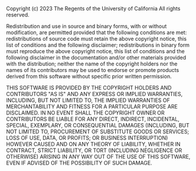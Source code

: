 Copyright (c) 2023 The Regents of the University of California
All rights reserved.

Redistribution and use in source and binary forms, with or without
modification, are permitted provided that the following conditions are
met: redistributions of source code must retain the above copyright
notice, this list of conditions and the following disclaimer;
redistributions in binary form must reproduce the above copyright
notice, this list of conditions and the following disclaimer in the
documentation and/or other materials provided with the distribution;
neither the name of the copyright holders nor the names of its
contributors may be used to endorse or promote products derived from
this software without specific prior written permission.

THIS SOFTWARE IS PROVIDED BY THE COPYRIGHT HOLDERS AND CONTRIBUTORS
"AS IS" AND ANY EXPRESS OR IMPLIED WARRANTIES, INCLUDING, BUT NOT
LIMITED TO, THE IMPLIED WARRANTIES OF MERCHANTABILITY AND FITNESS FOR
A PARTICULAR PURPOSE ARE DISCLAIMED. IN NO EVENT SHALL THE COPYRIGHT
OWNER OR CONTRIBUTORS BE LIABLE FOR ANY DIRECT, INDIRECT, INCIDENTAL,
SPECIAL, EXEMPLARY, OR CONSEQUENTIAL DAMAGES (INCLUDING, BUT NOT
LIMITED TO, PROCUREMENT OF SUBSTITUTE GOODS OR SERVICES; LOSS OF USE,
DATA, OR PROFITS; OR BUSINESS INTERRUPTION) HOWEVER CAUSED AND ON ANY
THEORY OF LIABILITY, WHETHER IN CONTRACT, STRICT LIABILITY, OR TORT
(INCLUDING NEGLIGENCE OR OTHERWISE) ARISING IN ANY WAY OUT OF THE USE
OF THIS SOFTWARE, EVEN IF ADVISED OF THE POSSIBILITY OF SUCH DAMAGE.
